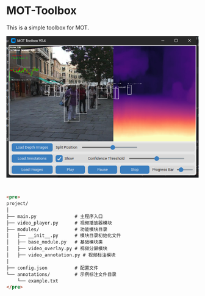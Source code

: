 # MOT-Toolbox
This is a simple toolbox for MOT.

![示例图片](assets/fig1.png "这是一个示例图片")

# 
```markdown
<pre>
project/
│
├── main.py              # 主程序入口
├── video_player.py      # 视频播放器模块
├── modules/             # 功能模块目录
│   ├── __init__.py      # 模块目录初始化文件
│   ├── base_module.py   # 基础模块类
│   ├── video_overlay.py # 视频分屏模块
│   ├── video_annotation.py # 视频标注模块
│
├── config.json          # 配置文件
└── annotations/         # 示例标注文件目录
    └── example.txt
</pre>